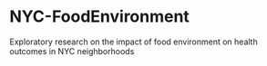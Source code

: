 # NYC-FoodEnvironment
Exploratory research on the impact of food environment on health outcomes in NYC neighborhoods
